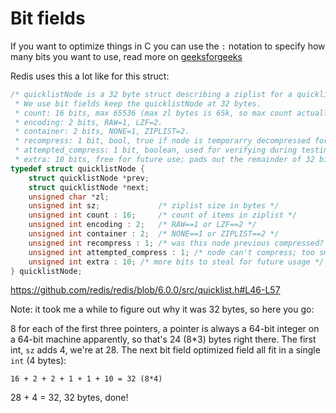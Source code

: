 # Bit fields

If you want to optimize things in C you can use the `:` notation to specify how
many bits you want to use, read more on
[geeksforgeeks](https://www.geeksforgeeks.org/bit-fields-c/)

Redis uses this a lot like for this struct:

``` c
/* quicklistNode is a 32 byte struct describing a ziplist for a quicklist.
 * We use bit fields keep the quicklistNode at 32 bytes.
 * count: 16 bits, max 65536 (max zl bytes is 65k, so max count actually < 32k).
 * encoding: 2 bits, RAW=1, LZF=2.
 * container: 2 bits, NONE=1, ZIPLIST=2.
 * recompress: 1 bit, bool, true if node is temporarry decompressed for usage.
 * attempted_compress: 1 bit, boolean, used for verifying during testing.
 * extra: 10 bits, free for future use; pads out the remainder of 32 bits */
typedef struct quicklistNode {
    struct quicklistNode *prev;
    struct quicklistNode *next;
    unsigned char *zl;
    unsigned int sz;             /* ziplist size in bytes */
    unsigned int count : 16;     /* count of items in ziplist */
    unsigned int encoding : 2;   /* RAW==1 or LZF==2 */
    unsigned int container : 2;  /* NONE==1 or ZIPLIST==2 */
    unsigned int recompress : 1; /* was this node previous compressed? */
    unsigned int attempted_compress : 1; /* node can't compress; too small */
    unsigned int extra : 10; /* more bits to steal for future usage */
} quicklistNode;
```

https://github.com/redis/redis/blob/6.0.0/src/quicklist.h#L46-L57

Note: it took me a while to figure out why it was 32 bytes, so here you go:

8 for each of the first three pointers, a pointer is always a 64-bit integer on
a 64-bit machine apparently, so that's 24 (8*3) bytes right there.
The first int, `sz` adds 4, we're at 28.
The next bit field optimized field all fit in a single `int` (4 bytes):

```
16 + 2 + 2 + 1 + 1 + 10 = 32 (8*4)
```

28 + 4 = 32, 32 bytes, done!

